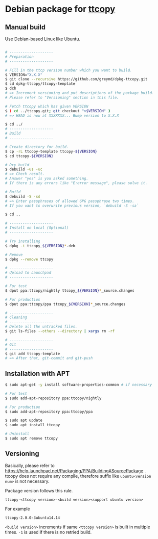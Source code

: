 # Debian package for [ttcopy](https://github.com/greymd/ttcopy)

## Manual build
Use Debian-based Linux like Ubuntu.

```sh

# --------------------
# Preparation
# --------------------

# Fill in the ttcp version number which you want to build.
$ VERSION="X.X.X"
$ git clone --recursive https://github.com/greymd/dpkg-ttcopy.git
$ cd dpkg-ttcopy/ttcopy-template
$ dch
# => Increment versioning and put descriptions of the package build.
# Please refer to "Versioning" section in this file.

# Fetch ttcopy which has given VERSION
$ ( cd ../ttcopy.git; git checkout "v$VERSION" )
# => HEAD is now at XXXXXXX... Bump version to X.X.X

$ cd ../
# --------------------
# Build
# --------------------

# Create directory for build.
$ cp -rL ttcopy-template ttcopy-${VERSION}
$ cd ttcopy-${VERSION}

# Dry build
$ debuild -us -uc
# => Check result.
# Answer "yes" is you asked something.
# If there is any errors like "E:error message", please solve it.

# Build
$ debuild -S -sd
# => Enter passphrases of allowed GPG passphrase two times.
# If you want to overwrite previous version, `debuild -S -sa`

$ cd ..

# --------------------
# Install on local (Optional)
# --------------------

# Try installing
$ dpkg -i ttcopy_${VERSION}*.deb

# Remove
$ dpkg --remove ttcopy

# --------------------
# Upload to Launchpad
# --------------------

# For test
$ dput ppa:ttcopy/nightly ttcopy_${VERSION}*_source.changes

# For production
$ dput ppa:ttcopy/ppa ttcopy_${VERSION}*_source.changes

# --------------------
# Cleaning
# --------------------
# Delete all the untracked files.
$ git ls-files --others --directory | xargs rm -rf

# --------------------
# Git
# --------------------
$ git add ttcopy-template
# => After that, git-commit and git-push

```

## Installation with APT

```sh
$ sudo apt-get -y install software-properties-common # if necessary

# For test
$ sudo add-apt-repository ppa:ttcopy/nightly

# For production
$ sudo add-apt-repository ppa:ttcopy/ppa

$ sudo apt update
$ sudo apt install ttcopy

# Uninstall
$ sudo apt remove ttcopy
```

## Versioning
Basically, please refer to https://help.launchpad.net/Packaging/PPA/BuildingASourcePackage .
ttcopy does not require any compile, therefore suffix like `ubuntu<version num>` is not necessary.

Package version follows this rule.

```
ttcopy-<ttcopy version>-<build version><support ubuntu version>
```

For example

```
ttcopy-2.0.0-3ubuntu14.14
```

`<build version>` increments if same `<ttcopy version>` is built in multiple times.
`-1` is used if there is no retried build.

